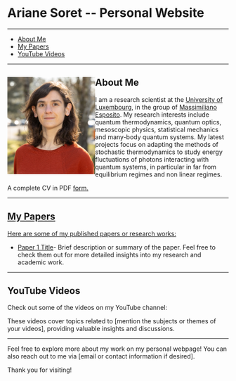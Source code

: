 # Ariane Soret -- Personal Website

---

- [About Me](#about-me)
- [My Papers](#my-papers)
- [YouTube Videos](#youtube-videos)

---

## <img src="selfie.png" style="float: left;" alt="drawing" width="200"/>  About Me 
I am a research scientist at the [University of Luxembourg](https://www.uni.lu/fstm-en/research-departments/department-of-physics-materials-science/), in the group of [Massimiliano Esposito](https://sites.google.com/site/massimilianoespositogennaro/home). My research interests include quantum thermodynamics, quantum optics, mesoscopic physics, statistical mechanics and many-body quantum systems. My latest projects focus on adapting the methods of stochastic thermodynamics to study energy fluctuations of photons interacting with quantum systems, in particular in far from equilibrium regimes and non linear regimes.  

A complete CV in PDF <a href="/CV_Soret_english.pdf"> form.

---

## My Papers

Here are some of my published papers or research works:

- [Paper 1 Title](https://scholar.google.com/citations?user=u_wKph8AAAAJ&hl=fr)- Brief description or summary of the paper.
Feel free to check them out for more detailed insights into my research and academic work.

---

## YouTube Videos

Check out some of the videos on my YouTube channel:




These videos cover topics related to [mention the subjects or themes of your videos], providing valuable insights and discussions.

---

Feel free to explore more about my work on my personal webpage! You can also reach out to me via [email or contact information if desired].

Thank you for visiting!
